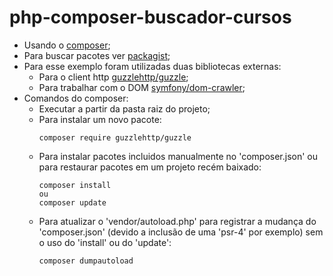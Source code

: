 # php-composer-buscador-cursos

- Usando o [composer](https://getcomposer.org/);
- Para buscar pacotes ver [packagist](https://packagist.org/);
- Para esse exemplo foram utilizadas duas bibliotecas externas:
  * Para o client http [guzzlehttp/guzzle](https://packagist.org/packages/guzzlehttp/guzzle);
  * Para trabalhar com o DOM [symfony/dom-crawler](https://packagist.org/packages/symfony/dom-crawler);
- Comandos do composer:
  * Executar a partir da pasta raiz do projeto;
  * Para instalar um novo pacote:
    ```
    composer require guzzlehttp/guzzle
    ```
  * Para instalar pacotes incluidos manualmente no 'composer.json' ou para restaurar pacotes em um projeto recém baixado:
    ```
    composer install
    ou
    composer update
    ```
  * Para atualizar o 'vendor/autoload.php' para registrar a mudança do 'composer.json' (devido a inclusão de uma 'psr-4' por exemplo) sem o uso do 'install' ou do 'update':
    ```
    composer dumpautoload
    ```
